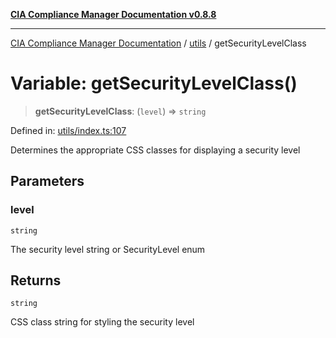[**CIA Compliance Manager Documentation v0.8.8**](../../README.md)

***

[CIA Compliance Manager Documentation](../../modules.md) / [utils](../README.md) / getSecurityLevelClass

# Variable: getSecurityLevelClass()

> **getSecurityLevelClass**: (`level`) => `string`

Defined in: [utils/index.ts:107](https://github.com/Hack23/cia-compliance-manager/blob/88094f2c4c350fd10a1e440c3eab70aedd819944/src/utils/index.ts#L107)

Determines the appropriate CSS classes for displaying a security level

## Parameters

### level

`string`

The security level string or SecurityLevel enum

## Returns

`string`

CSS class string for styling the security level
